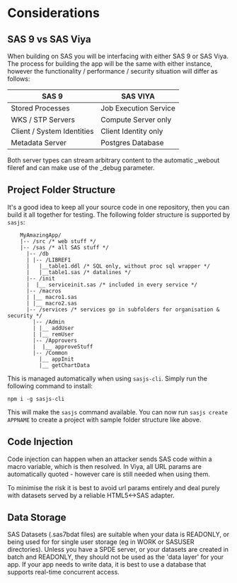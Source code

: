 # Considerations

## SAS 9 vs SAS Viya

When building on SAS you will be interfacing with either SAS 9 or SAS Viya.  The process for building the app will be the same with either instance, however the functionality / performance / security situation will differ as follows:

|SAS 9|SAS VIYA|
|---|---|
|Stored Processes|Job Execution Service|
|WKS / STP Servers|Compute Server only|
|Client / System Identities|Client Identity only|
|Metadata Server|Postgres Database|

Both server types can stream arbitrary content to the automatic _webout fileref and can make use of the _debug parameter.

## Project Folder Structure

It's a good idea to keep all your source code in one repository, then you can build it all together for testing.  The following folder structure is supported by `sasjs`:

```
    MyAmazingApp/
    |-- /src /* web stuff */
    |-- /sas /* all SAS stuff */
      |-- /db
      | |-- /LIBREF1
      |   |__table1.ddl /* SQL only, without proc sql wrapper */
      |   |__table1.sas /* datalines */
      |-- /init
      |  |__ serviceinit.sas /* included in every service */
      |-- /macros
      | |__ macro1.sas
      | |__ macro2.sas
      |-- /services /* services go in subfolders for organisation & security */
        |-- /Admin
        | |__ addUser
        | |__ remUser
        |-- /Approvers
        |  |__ approveStuff
        |-- /Common
          |__ appInit
          |__ getChartData
```

This is managed automatically when using `sasjs-cli`.  Simply run the following command to install:
```
npm i -g sasjs-cli
```
This will make the `sasjs` command available.  You can now run `sasjs create APPNAME` to create a project with sample folder structure like above.

## Code Injection

Code injection can happen when an attacker sends SAS code within a macro variable, which is then resolved.  In Viya, all URL params are automatically quoted - however care is still needed when using them.

To minimise the risk it is best to avoid url params entirely and deal purely with datasets served by a reliable HTML5<->SAS adapter.

## Data Storage

SAS Datasets (.sas7bdat files) are suitable when your data is READONLY, or being used for for single user storage (eg in WORK or SASUSER directories).  Unless you have a SPDE server, or your datasets are created in batch and READONLY, they should not be used as the 'data layer' for your app.  If your app needs to write data, it is best to use a database that supports real-time concurrent access.
